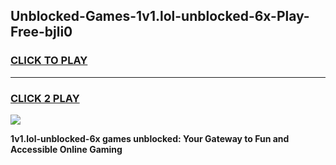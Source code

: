 
## Unblocked-Games-1v1.lol-unblocked-6x-Play-Free-bjli0
<h3>
<a href="https://premium76.site?title=1v1.lol-unblocked-6x&ref=23A">CLICK TO PLAY</a></h3>
<hr>

<h3>
<a href="https://premium76.site?title=1v1.lol-unblocked-6x&ref=23A">CLICK 2 PLAY</a>
  
</h3>

<a href="https://premium76.site?title=1v1.lol-unblocked-6x&ref=23A"><img src="https://clearcache.store/games.png"></a>


**1v1.lol-unblocked-6x games unblocked: Your Gateway to Fun and Accessible Online Gaming**
